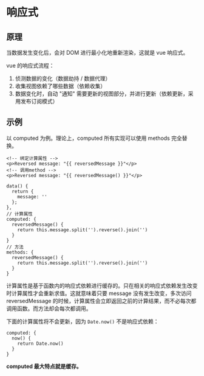 # 响应式

## 原理

当数据发生变化后，会对 DOM 进行最小化地重新渲染，这就是 vue 响应式。

vue 的响应式流程：

1. 侦测数据的变化（数据劫持 / 数据代理）
2. 收集视图依赖了哪些数据（依赖收集）
3. 数据变化时，自动 "通知" 需要更新的视图部分，并进行更新（依赖更新，采用发布订阅模式）

## 示例

以 computed 为例。理论上，computed 所有实现可以使用 methods 完全替换。

```vue
<!-- 绑定计算属性 -->
<p>Reversed message: "{{ reversedMessage }}"</p>
<!-- 调用method -->
<p>Reversed message: "{{ reversedMessage() }}"</p>

data() {
  return {
    message: ''
  };
},
// 计算属性
computed: {
  reversedMessage() {
    return this.message.split('').reverse().join('')
  }
}
// 方法
methods: {
  reversedMessage() {
    return this.message.split('').reverse().join('')
  }
}
```

计算属性是基于函数内的响应式依赖进行缓存的。只在相关的响应式依赖发生改变时计算属性才会重新求值。这就意味着只要 message 没有发生改变，多次访问 reversedMessage 的时候，计算属性会立即返回之前的计算结果，而不必每次都调用函数。而方法却会每次都调用。

下面的计算属性将不会更新，因为 ```Date.now()``` 不是响应式依赖：

```vue
computed: {
  now() {
    return Date.now()
  }
}
```

 **computed 最大特点就是缓存。**
